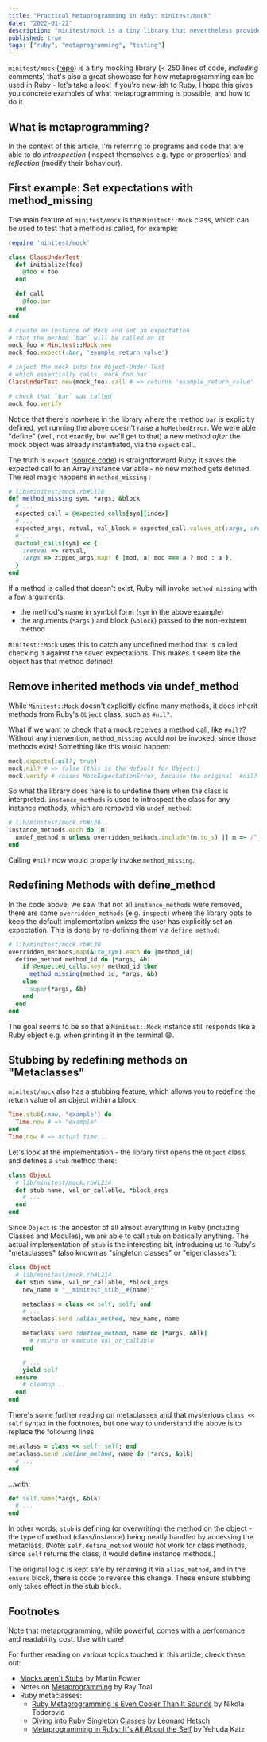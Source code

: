```yaml
---
title: "Practical Metaprogramming in Ruby: minitest/mock"
date: "2022-01-22"
description: "minitest/mock is a tiny library that nevertheless provides a wealth of examples for metaprogramming in Ruby - let's take a look!"
published: true
tags: ["ruby", "metaprogramming", "testing"]
---
```


`minitest/mock` ([repo](https://github.com/seattlerb/minitest/blob/v5.15.0/lib/minitest/mock.rb)) is a tiny mocking library (< 250 lines of code, _including_ comments) that's also a great showcase for how metaprogramming can be used in Ruby - let's take a look! If you're new-ish to Ruby, I hope this gives you concrete examples of what metaprogramming is possible, and how to do it.

## What is metaprogramming?

In the context of this article, I'm referring to programs and code that are able to do _introspection_ (inspect themselves e.g. type or properties) and _reflection_ (modify their behaviour).

## First example: Set expectations with method_missing

The main feature of `minitest/mock` is the `Minitest::Mock` class, which can be used to test that a method is called, for example:

```ruby
require 'minitest/mock'

class ClassUnderTest
  def initialize(foo)
    @foo = foo
  end

  def call
    @foo.bar
  end
end

# create an instance of Mock and set an expectation
# that the method `bar` will be called on it
mock_foo = Minitest::Mock.new
mock_foo.expect(:bar, 'example_return_value')

# inject the mock into the Object-Under-Test
# which essentially calls `mock_foo.bar`
ClassUnderTest.new(mock_foo).call # => returns 'example_return_value'

# check that `bar` was called
mock_foo.verify
```

Notice that there's nowhere in the library where the method `bar` is explicitly defined, yet running the above doesn't raise a `NoMethodError`. We were able "define" (well, not exactly, but we'll get to that) a new method _after_ the mock object was already instantiated, via the `expect` call.

The truth is `expect` ([source code](https://github.com/seattlerb/minitest/blob/v5.15.0/lib/minitest/mock.rb#L81-L92)) is straightforward Ruby; it saves the expected call to an Array instance variable - no new method gets defined. The real magic happens in `method_missing` :

```ruby
# lib/minitest/mock.rb#L118
def method_missing sym, *args, &block
  # ...
  expected_call = @expected_calls[sym][index]
  # ...
  expected_args, retval, val_block = expected_call.values_at(:args, :retval, :block)
  # ...
  @actual_calls[sym] << {
    :retval => retval,
    :args => zipped_args.map! { |mod, a| mod === a ? mod : a },
  }
end
```

If a method is called that doesn't exist, Ruby will invoke `method_missing` with a few arguments:

- the method's name in symbol form (`sym` in the above example)
- the arguments (`*args` ) and block (`&block`) passed to the non-existent method

`Minitest::Mock` uses this to catch any undefined method that is called, checking it against the saved expectations. This makes it seem like the object has that method defined!

## Remove inherited methods via undef_method

While `Minitest::Mock` doesn't explicitly define many methods, it does inherit methods from Ruby's `Object` class, such as `#nil?`.

What if we want to check that a mock receives a method call, like `#nil?`? Without any intervention, `method_missing` would _not_ be invoked, since those methods exist! Something like this would happen:

```ruby
mock.expects(:nil?, true)
mock.nil? # => false (this is the default for Object!)
mock.verify # raises MockExpectationError, because the original `#nil?` method is called instead of `method_missing`!
```

So what the library does here is to undefine them when the class is interpreted. `instance_methods` is used to introspect the class for any instance methods, which are removed via `undef_method`:

```ruby
# lib/minitest/mock.rb#L26
instance_methods.each do |m|
  undef_method m unless overridden_methods.include?(m.to_s) || m =~ /^__/
end
```

Calling `#nil?` now would properly invoke `method_missing`.

## Redefining Methods with define_method

In the code above, we saw that not all `instance_methods` were removed, there are some `overridden_methods` (e.g. `inspect`) where the library opts to keep the default implementation _unless_ the user has explicitly set an expectation. This is done by re-defining them via `define_method`:

```ruby
# lib/minitest/mock.rb#L30
overridden_methods.map(&:to_sym).each do |method_id|
  define_method method_id do |*args, &b|
    if @expected_calls.key? method_id then
      method_missing(method_id, *args, &b)
    else
      super(*args, &b)
    end
  end
end
```

The goal seems to be so that a `Minitest::Mock` instance still responds like a Ruby object e.g. when printing it in the terminal 😄.

## Stubbing by redefining methods on "Metaclasses"

`minitest/mock` also has a stubbing feature, which allows you to redefine the return value of an object within a block:

```ruby
Time.stub(:now, "example") do
  Time.now # => "example"
end
Time.now # => actual time...
```

Let's look at the implementation - the library first opens the `Object` class, and defines a `stub` method there:

```ruby
class Object
  # lib/minitest/mock.rb#L214
  def stub name, val_or_callable, *block_args
    # ...
  end
end
```

Since `Object` is the ancestor of all almost everything in Ruby (including Classes and Modules), we are able to call `stub` on basically anything. The actual implementation of `stub` is the interesting bit, introducing us to Ruby's "metaclasses" (also known as "singleton classes" or "eigenclasses"):

```ruby
class Object
  # lib/minitest/mock.rb#L214
  def stub name, val_or_callable, *block_args
    new_name = "__minitest_stub__#{name}"

    metaclass = class << self; self; end
    # ...
    metaclass.send :alias_method, new_name, name

    metaclass.send :define_method, name do |*args, &blk|
      # return or execute val_or_callable
    end

    # ...
    yield self
  ensure
    # cleanup...
  end
end
```

There's some further reading on metaclasses and that mysterious `class << self` syntax in the footnotes, but one way to understand the above is to replace the following lines:

```ruby
metaclass = class << self; self; end
metaclass.send :define_method, name do |*args, &blk|
  # ...
end
```

...with:

```ruby
def self.name(*args, &blk)
  # ...
end
```

In other words, `stub` is defining (or overwriting) the method on the object - the type of method (class/instance) being neatly handled by accessing the metaclass. (Note: `self.define_method` would not work for class methods, since `self` returns the class, it would define instance methods.)

The original logic is kept safe by renaming it via `alias_method`, and in the `ensure` block, there is code to reverse this change. These ensure stubbing only takes effect in the stub block.

## Footnotes

Note that metaprogramming, while powerful, comes with a performance and readability cost. Use with care!

For further reading on various topics touched in this article, check these out:

- [Mocks aren't Stubs](https://martinfowler.com/articles/mocksArentStubs.html) by Martin Fowler
- Notes on [Metaprogramming](https://cs.lmu.edu/~ray/notes/metaprogramming/) by Ray Toal
- Ruby metaclasses:
  - [Ruby Metaprogramming Is Even Cooler Than It Sounds](https://www.toptal.com/ruby/ruby-metaprogramming-cooler-than-it-sounds) by Nikola Todorovic
  - [Diving into Ruby Singleton Classes](https://medium.com/@leo_hetsch/demystifying-singleton-classes-in-ruby-caf3fa4c9d91) by Léonard Hetsch
  - [Metaprogramming in Ruby: It's All About the Self](https://yehudakatz.com/2009/11/15/metaprogramming-in-ruby-its-all-about-the-self/) by Yehuda Katz
